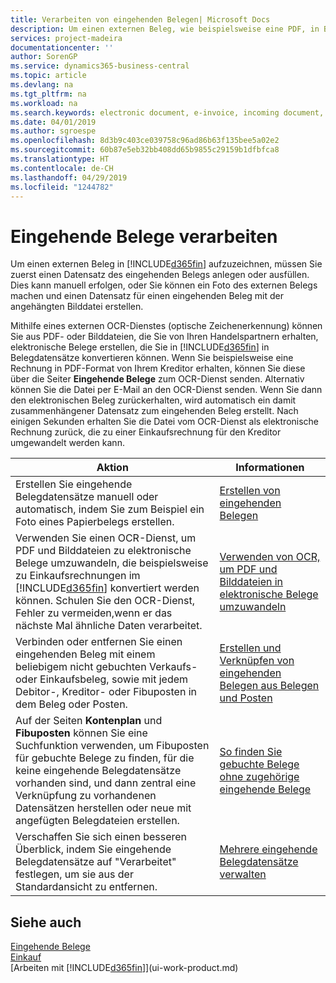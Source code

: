 ```yaml
---
title: Verarbeiten von eingehenden Belegen| Microsoft Docs
description: Um einen externen Beleg, wie beispielsweise eine PDF, in Business Central aufzuzeichnen, müssen Sie zuerst einen eingehenden Belegdatensatz erstellen oder fertig stellen.
services: project-madeira
documentationcenter: ''
author: SorenGP
ms.service: dynamics365-business-central
ms.topic: article
ms.devlang: na
ms.tgt_pltfrm: na
ms.workload: na
ms.search.keywords: electronic document, e-invoice, incoming document, OCR, ecommerce, document exchange, import invoice
ms.date: 04/01/2019
ms.author: sgroespe
ms.openlocfilehash: 8d3b9c403ce039758c96ad86b63f135bee5a02e2
ms.sourcegitcommit: 60b87e5eb32bb408dd65b9855c29159b1dfbfca8
ms.translationtype: HT
ms.contentlocale: de-CH
ms.lasthandoff: 04/29/2019
ms.locfileid: "1244782"
---
```

# <a name="processing-incoming-documents"></a>Eingehende Belege verarbeiten
Um einen externen Beleg in [!INCLUDE[d365fin](includes/d365fin_md.md)] aufzuzeichnen, müssen Sie zuerst einen Datensatz des eingehenden Belegs anlegen oder ausfüllen. Dies kann manuell erfolgen, oder Sie können ein Foto des externen Belegs machen und einen Datensatz für einen eingehenden Beleg mit der angehängten Bilddatei erstellen.

Mithilfe eines externen OCR-Dienstes (optische Zeichenerkennung) können Sie aus PDF- oder Bilddateien, die Sie von Ihren Handelspartnern erhalten, elektronische Belege erstellen, die Sie in [!INCLUDE[d365fin](includes/d365fin_md.md)] in Belegdatensätze konvertieren können. Wenn Sie beispielsweise eine Rechnung in PDF-Format von Ihrem Kreditor erhalten, können Sie diese über die Seiter **Eingehende Belege** zum OCR-Dienst senden. Alternativ können Sie die Datei per E-Mail an den OCR-Dienst senden. Wenn Sie dann den elektronischen Beleg zurückerhalten, wird automatisch ein damit zusammenhängener Datensatz zum eingehenden Beleg erstellt. Nach einigen Sekunden erhalten Sie die Datei vom OCR-Dienst als elektronische Rechnung zurück, die zu einer Einkaufsrechnung für den Kreditor umgewandelt werden kann.

| Aktion | Informationen |
| --- | --- |
| Erstellen Sie eingehende Belegdatensätze manuell oder automatisch, indem Sie zum Beispiel ein Foto eines Papierbelegs erstellen. |[Erstellen von eingehenden Belegen](across-how-create-income-document-records.md) |
| Verwenden Sie einen OCR-Dienst, um PDF und Bilddateien zu elektronische Belege umzuwandeln, die beispielsweise zu Einkaufsrechnungen im [!INCLUDE[d365fin](includes/d365fin_md.md)] konvertiert werden können. Schulen Sie den OCR-Dienst, Fehler zu vermeiden,wenn er das nächste Mal ähnliche Daten verarbeitet. |[Verwenden von OCR, um PDF und Bilddateien in elektronische Belege umzuwandeln](across-how-use-ocr-pdf-images-files.md) |
| Verbinden oder entfernen Sie einen eingehenden Beleg mit einem beliebigem nicht gebuchten Verkaufs- oder Einkaufsbeleg, sowie mit jedem Debitor-, Kreditor- oder Fibuposten in dem Beleg oder Posten. |[Erstellen und Verknüpfen von eingehenden Belegen aus Belegen und Posten](across-how-connect-disconnect-income-document-records.md) |
| Auf der Seiten **Kontenplan** und **Fibuposten** können Sie eine Suchfunktion verwenden, um Fibuposten für gebuchte Belege zu finden, für die keine eingehende Belegdatensätze vorhanden sind, und dann zentral eine Verknüpfung zu vorhandenen Datensätzen herstellen oder neue mit angefügten Belegdateien erstellen. |[So finden Sie gebuchte Belege ohne zugehörige eingehende Belege](across-how-find-posted-documents-without-income-document-records.md) |
| Verschaffen Sie sich einen besseren Überblick, indem Sie eingehende Belegdatensätze auf "Verarbeitet" festlegen, um sie aus der Standardansicht zu entfernen. |[Mehrere eingehende Belegdatensätze verwalten](across-how-manage-many-income-document-records.md) |

## <a name="see-also"></a>Siehe auch
[Eingehende Belege](across-income-documents.md)  
[Einkauf](purchasing-manage-purchasing.md)  
[Arbeiten mit [!INCLUDE[d365fin](includes/d365fin_md.md)]](ui-work-product.md)
